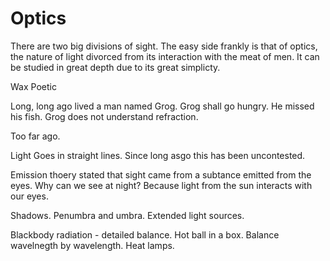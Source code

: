 Optics
======

There are two big divisions of sight. The easy side frankly is that of
optics, the nature of light divorced from its interaction with the meat
of men. It can be studied in great depth due to its great simplicty.

Wax Poetic

Long, long ago lived a man named Grog. Grog shall go hungry. He missed
his fish. Grog does not understand refraction.

Too far ago.

Light Goes in straight lines. Since long asgo this has been uncontested.

Emission thoery stated that sight came from a subtance emitted from the
eyes. Why can we see at night? Because light from the sun interacts with
our eyes.

Shadows. Penumbra and umbra. Extended light sources.

Blackbody radiation - detailed balance. Hot ball in a box. Balance
wavelnegth by wavelength. Heat lamps.
